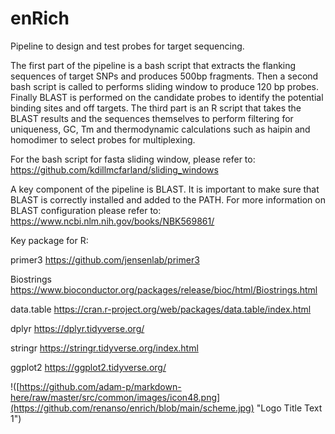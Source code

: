 # enRich
Pipeline to design and test probes for target sequencing.

The first part of the pipeline is a bash script that extracts the flanking sequences of target SNPs and produces 500bp fragments. Then a second bash script is called to performs sliding window to produce 120 bp probes. Finally BLAST is performed on the candidate probes to identify the potential binding sites and off targets. The third part is an R script that takes the BLAST results and the sequences themselves to perform filtering for uniqueness, GC, Tm and thermodynamic calculations such as haipin and homodimer to select probes for multiplexing.

For the bash script for fasta sliding window, please refer to:
https://github.com/kdillmcfarland/sliding_windows

A key component of the pipeline is BLAST. It is important to make sure that BLAST is correctly installed and added to the PATH. For more information on BLAST configuration please refer to:
https://www.ncbi.nlm.nih.gov/books/NBK569861/

Key package for R:

primer3
https://github.com/jensenlab/primer3

Biostrings
https://www.bioconductor.org/packages/release/bioc/html/Biostrings.html

data.table
https://cran.r-project.org/web/packages/data.table/index.html

dplyr
https://dplyr.tidyverse.org/

stringr
https://stringr.tidyverse.org/index.html

ggplot2
https://ggplot2.tidyverse.org/

!([https://github.com/adam-p/markdown-here/raw/master/src/common/images/icon48.png](https://github.com/renanso/enrich/blob/main/scheme.jpg) "Logo Title Text 1")
